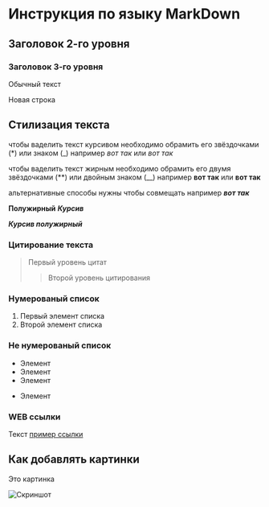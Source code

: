 # Инструкция по языку MarkDown

## Заголовок 2-го уровня

### Заголовок 3-го уровня

Обычный текст

Новая строка

## Стилизация текста

чтобы ваделить текст курсивом необходимо обрамить его звёздочками (*) или знаком (_) например *вот так* или _вот так_

чтобы ваделить текст жирным необходимо обрамить его двумя звёздочками (**) или двойным знаком (__) например **вот так** или __вот так__

альтернативные способы нужны чтобы совмещать например **_вот так_**

__Полужирный__ _**Курсив**_

**_Курсив полужирный_**

### Цитирование текста 

> Первый уровень цитат
>> Второй уровень цитирования

### Нумерованый список
1. Первый элемент списка
2. Второй элемент списка

### Не нумерованый список
* Элемент 
* Элемент 
* Элемент
+ Элемент

### WEB ссылки
Текст [пример ссылки](hhtps://example.com "Всплывающая подсказка")

## Как добавлять картинки
Это картинка

![Скриншот](img.png)